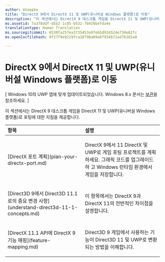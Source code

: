 ```yaml
---
author: mtoepke
title: "DirectX 9에서 DirectX 11 및 UWP(유니버설 Windows 플랫폼)로 이동"
description: "이 섹션에서는 DirectX 9 데스크톱 게임을 DirectX 11 및 UWP(유니버설 Windows 플랫폼)로 포팅에 대한 지침을 제공합니다."
ms.assetid: 7a3f8ddf-d5b2-1c05-b532-70459befda4e
translationtype: Human Translation
ms.sourcegitcommit: 6530fa257ea3735453a97eb5d916524e750e62fc
ms.openlocfilehash: 0f27f9e9219fca10798a09e6f934b72ad7b1b5a8

---
```


# DirectX 9에서 DirectX 11 및 UWP(유니버설 Windows 플랫폼)로 이동


\[ Windows 10의 UWP 앱에 맞게 업데이트되었습니다. Windows 8.x 문서는 [보관](http://go.microsoft.com/fwlink/p/?linkid=619132)을 참조하세요. \]

이 섹션에서는 DirectX 9 데스크톱 게임을 DirectX 11 및 UWP(유니버설 Windows 플랫폼)로 포팅에 대한 지침을 제공합니다.

<table>
<colgroup>
<col width="50%" />
<col width="50%" />
</colgroup>
<thead>
<tr class="header">
<th align="left">항목</th>
<th align="left">설명</th>
</tr>
</thead>
<tbody>
<tr class="odd">
<td align="left"><p>[DirectX 포트 계획](plan-your-directx-port.md)</p></td>
<td align="left"><p>DirectX 9에서 11 DirectX 및 UWP로 게임 포팅 프로젝트를 계획하세요. 그래픽 코드를 업그레이드 하 고 Windows 런타임 환경에서 게임을 저장합니다.</p></td>
</tr>
<tr class="even">
<td align="left"><p>[Direct3D 9에서 Direct3D 11.1로의 중요 변경 사항](understand-direct3d-11-1-concepts.md)</p></td>
<td align="left"><p>이 항목에서는 DirectX 9과 DirectX 11의 전반적인 차이점을 설명합니다.</p></td>
</tr>
<tr class="odd">
<td align="left"><p>[DirectX 11.1 API에 DirectX 9 기능 매핑](feature-mapping.md)</p></td>
<td align="left"><p>Direct3D 9 게임에서 사용하는 기능이 Direct3D 11 및 UWP로 변환되는 방법을 이해합니다.</p></td>
</tr>
</tbody>
</table>

 

 

 







<!--HONumber=Jun16_HO4-->


